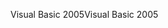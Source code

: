 <span data-ttu-id="7beaf-101">Visual Basic 2005</span><span class="sxs-lookup"><span data-stu-id="7beaf-101">Visual Basic 2005</span></span>